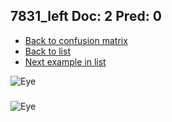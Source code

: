 ## 7831_left Doc: 2 Pred: 0
- [Back to confusion matrix](https://github.com/juliandewit/kaggle_retinopathy/blob/master/matrix.md)
- [Back to list](https://github.com/juliandewit/kaggle_retinopathy/blob/master/lists/20/list.md)
- [Next example in list](https://github.com/juliandewit/kaggle_retinopathy/blob/master/lists/20/78/7890_right.md)

![Eye](https://retinopaty.blob.core.windows.net/size1024/7831_left_2.jpeg)

### 

![Eye]()
